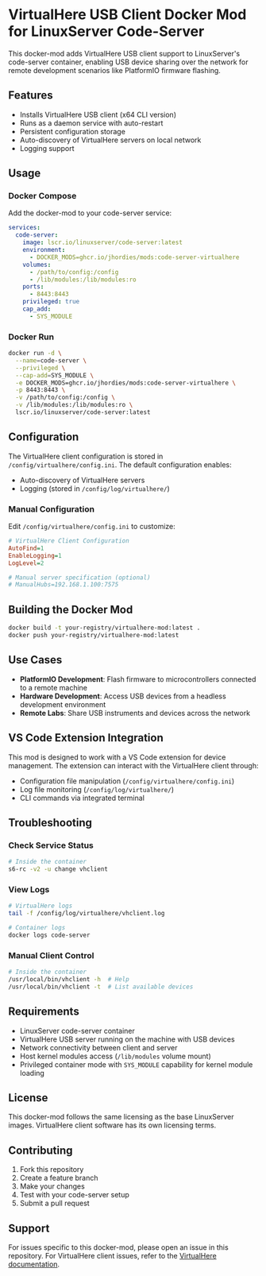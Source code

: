 # VirtualHere USB Client Docker Mod for LinuxServer Code-Server

This docker-mod adds VirtualHere USB client support to LinuxServer's code-server container, enabling USB device sharing over the network for remote development scenarios like PlatformIO firmware flashing.

## Features

- Installs VirtualHere USB client (x64 CLI version)
- Runs as a daemon service with auto-restart
- Persistent configuration storage
- Auto-discovery of VirtualHere servers on local network
- Logging support

## Usage

### Docker Compose

Add the docker-mod to your code-server service:

```yaml
services:
  code-server:
    image: lscr.io/linuxserver/code-server:latest
    environment:
      - DOCKER_MODS=ghcr.io/jhordies/mods:code-server-virtualhere
    volumes:
      - /path/to/config:/config
      - /lib/modules:/lib/modules:ro
    ports:
      - 8443:8443
    privileged: true
    cap_add:
      - SYS_MODULE
```

### Docker Run

```bash
docker run -d \
  --name=code-server \
  --privileged \
  --cap-add=SYS_MODULE \
  -e DOCKER_MODS=ghcr.io/jhordies/mods:code-server-virtualhere \
  -p 8443:8443 \
  -v /path/to/config:/config \
  -v /lib/modules:/lib/modules:ro \
  lscr.io/linuxserver/code-server:latest
```

## Configuration

The VirtualHere client configuration is stored in `/config/virtualhere/config.ini`. The default configuration enables:

- Auto-discovery of VirtualHere servers
- Logging (stored in `/config/log/virtualhere/`)

### Manual Configuration

Edit `/config/virtualhere/config.ini` to customize:

```ini
# VirtualHere Client Configuration
AutoFind=1
EnableLogging=1
LogLevel=2

# Manual server specification (optional)
# ManualHubs=192.168.1.100:7575
```

## Building the Docker Mod

```bash
docker build -t your-registry/virtualhere-mod:latest .
docker push your-registry/virtualhere-mod:latest
```

## Use Cases

- **PlatformIO Development**: Flash firmware to microcontrollers connected to a remote machine
- **Hardware Development**: Access USB devices from a headless development environment
- **Remote Labs**: Share USB instruments and devices across the network

## VS Code Extension Integration

This mod is designed to work with a VS Code extension for device management. The extension can interact with the VirtualHere client through:

- Configuration file manipulation (`/config/virtualhere/config.ini`)
- Log file monitoring (`/config/log/virtualhere/`)
- CLI commands via integrated terminal

## Troubleshooting

### Check Service Status

```bash
# Inside the container
s6-rc -v2 -u change vhclient
```

### View Logs

```bash
# VirtualHere logs
tail -f /config/log/virtualhere/vhclient.log

# Container logs
docker logs code-server
```

### Manual Client Control

```bash
# Inside the container
/usr/local/bin/vhclient -h  # Help
/usr/local/bin/vhclient -t  # List available devices
```

## Requirements

- LinuxServer code-server container
- VirtualHere USB server running on the machine with USB devices
- Network connectivity between client and server
- Host kernel modules access (`/lib/modules` volume mount)
- Privileged container mode with `SYS_MODULE` capability for kernel module loading

## License

This docker-mod follows the same licensing as the base LinuxServer images. VirtualHere client software has its own licensing terms.

## Contributing

1. Fork this repository
2. Create a feature branch
3. Make your changes
4. Test with your code-server setup
5. Submit a pull request

## Support

For issues specific to this docker-mod, please open an issue in this repository.
For VirtualHere client issues, refer to the [VirtualHere documentation](https://www.virtualhere.com/usb_client_software).
